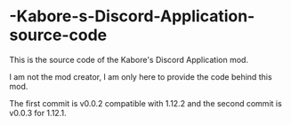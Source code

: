 # -Kabore-s-Discord-Application-source-code
This is the source code of the Kabore's Discord Application mod.

I am not the mod creator, I am only here to provide the code behind this mod.

The first commit is v0.0.2 compatible with 1.12.2 and the second commit is v0.0.3 for 1.12.1.
